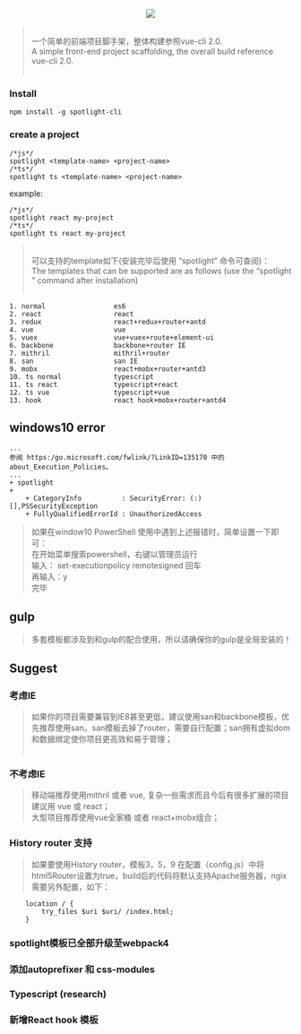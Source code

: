 <p align="center">
    <img src="https://github.com/yuminjustin/spotlight-cli/blob/master/static/white.png">
</p>
<blockquote>
<br>
一个简单的前端项目脚手架，整体构建参照vue-cli 2.0.  <br>
A simple front-end project scaffolding, the overall build reference vue-cli 2.0. 
<br><br>
</blockquote>

### Install

    npm install -g spotlight-cli

### create a project

    /*js*/
    spotlight <template-name> <project-name>
    /*ts*/
    spotlight ts <template-name> <project-name>

example:

    /*js*/
    spotlight react my-project
    /*ts*/
    spotlight ts react my-project

<blockquote>
<br>
可以支持的template如下(安装完毕后使用 “spotlight” 命令可查阅)：<br>
The templates that can be supported are as follows (use the “spotlight ” command after installation)
<br><br>
</blockquote>

    1. normal                 es6
    2. react                  react
    3. redux                  react+redux+router+antd
    4. vue                    vue
    5. vuex                   vue+vuex+route+element-ui
    6. backbone               backbone+router IE
    7. mithril                mithril+router
    8. san                    san IE
    9. mobx                   react+mobx+router+antd3
    10. ts normal             typescript
    11. ts react              typescript+react
    12. ts vue                typescript+vue
    13. hook                  react hook+mobx+router+antd4

## windows10 error
    ...
    参阅 https:/go.microsoft.com/fwlink/?LinkID=135170 中的 about_Execution_Policies。
    ...
    + spotlight
    +
        + CategoryInfo          : SecurityError: (:) [],PSSecurityException
        + FullyQualifiedErrorId : UnauthorizedAccess

<blockquote>
如果在window10 PowerShell 使用中遇到上述报错时，简单设置一下即可：<br/>
在开始菜单搜索powershell，右键以管理员运行<br/>
输入： set-executionpolicy remotesigned  回车 <br/>
再输入：y <br/>
完毕
</blockquote>

## gulp
<blockquote>
多套模板都涉及到和gulp的配合使用，所以请确保你的gulp是全局安装的！
</blockquote>

## Suggest
### 考虑IE
<blockquote>
如果你的项目需要兼容到IE8甚至更低，建议使用san和backbone模板，优先推荐使用san。san模板去掉了router，需要自行配置；san拥有虚拟dom和数据绑定使你项目更高效和易于管理；<br><br>
</blockquote>

### 不考虑IE
<blockquote>
移动端推荐使用mithril 或者 vue, 复杂一些需求而且今后有很多扩展的项目建议用 vue 或 react；<br>
大型项目推荐使用vue全家桶 或者 react+mobx组合；
</blockquote>

### History router 支持
<blockquote>
如果要使用History router，模板3，5，9 在配置（config.js）中将html5Router设置为true，build后的代码将默认支持Apache服务器，ngix 需要另外配置，如下：
</blockquote>

        location / {
            try_files $uri $uri/ /index.html;
        }

### spotlight模板已全部升级至webpack4

### 添加autoprefixer 和 css-modules

### Typescript (research)

### 新增React hook 模板
